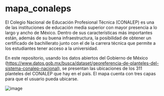 # mapa_conaleps

El Colegio Nacional de Educación Profesional Técnica (CONALEP) es una de las instituciones de educación media superior con mayor presencia a lo largo y ancho de México. Dentro de sus características más importantes están, además de su buena infraestructura, la posibilidad de obtener un certificado de bachillerato junto con el de la carrera técnica que permite a los estudiantes tener acceso a la universidad.

En este repositorio, usando los datos abiertos del Gobierno de México (https://www.datos.gob.mx/busca/dataset/georeferencia-de-planteles-del-sistema-conalep-nacional), se presentan las ubicaciones de los 311 planteles del CONALEP que hay en el país. El mapa cuenta con tres capas para que el usuario pueda ubicarse.

![image](https://user-images.githubusercontent.com/65984679/133854604-517ea868-77eb-4dcd-9a4b-fcce7d4649d6.png)

